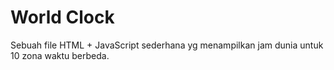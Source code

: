 # World Clock
Sebuah file HTML + JavaScript sederhana yg menampilkan jam dunia untuk 10 zona waktu berbeda.
